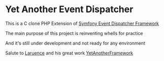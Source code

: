 # Yet Another Event Dispatcher

This is a C clone PHP Extension of [Symfony Event Dispatcher Framework](https://github.com/symfony/EventDispatcher)

The main purpose of this project is reinventing whells for practice

And it's still under development and not ready for any environment

Salute to [Laruence](http://github.com/laruence) and his great work [YetAnotherFramework](https://github.com/laruence/php-yaf)
